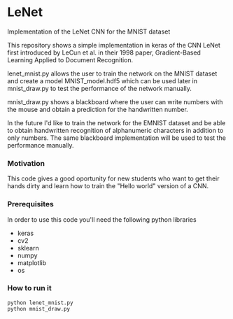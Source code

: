 # LeNet
Implementation of the LeNet CNN for the MNIST dataset

This repository shows a simple implementation in keras of the CNN LeNet first introduced by 
LeCun et al. in their 1998 paper, Gradient-Based Learning Applied to Document Recognition.

lenet_mnist.py allows the user to train the network on the MNIST dataset and create a model
MNIST_model.hdf5 which can be used later in mnist_draw.py to test the performance of the
network manually. 

mnist_draw.py shows a blackboard where the user can write numbers with the mouse and obtain
a prediction for the handwritten number. 

In the future I'd like to train the network for the EMNIST dataset and be able to obtain 
handwritten recognition of alphanumeric characters in addition to only numbers. The same
blackboard implementation will be used to test the performance manually.

### Motivation

This code gives a good oportunity for new students who want to get their hands dirty and learn how to
train the "Hello world" version of a CNN.

### Prerequisites

In order to use this code you'll need the following python libraries

* keras
* cv2
* sklearn
* numpy
* matplotlib
* os


### How to run it


```
python lenet_mnist.py
python mnist_draw.py
```
